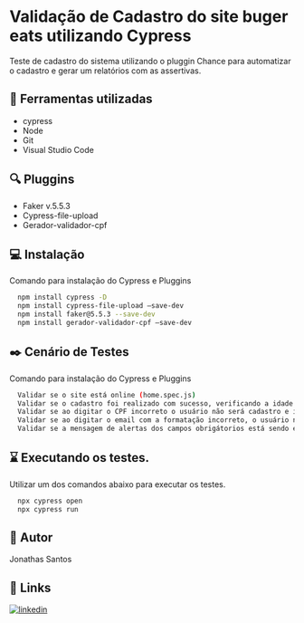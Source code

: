 
# Validação de Cadastro do site buger eats utilizando Cypress

Teste de cadastro do sistema utilizando o pluggin Chance para automatizar o cadastro e gerar um relatórios com as assertivas.
## :wrench: Ferramentas utilizadas

- cypress
- Node
- Git
- Visual Studio Code
    
## :mag: Pluggins

- Faker v.5.5.3
- Cypress-file-upload
- Gerador-validador-cpf

## :computer: Instalação

Comando para instalação do Cypress e Pluggins

```bash
  npm install cypress -D
  npm install cypress-file-upload –save-dev
  npm install faker@5.5.3 --save-dev 
  npm install gerador-validador-cpf –save-dev
```

## :black_nib: Cenário de Testes

Comando para instalação do Cypress e Pluggins

```bash
  Validar se o site está online (home.spec.js)
  Validar se o cadastro foi realizado com sucesso, verificando a idade do usuário. (signup.spec.js)
  Validar se ao digitar o CPF incorreto o usuário não será cadastro e irá ser apresentado a mensagem que o CPF está invalido. (signup.spec.js)
  Validar se ao digitar o email com a formatação incorreto, o usuário não será cadastro e irá ser apresentado a mensagem que o email está com formato inválido. (signup.spec.js)
  Validar se a mensagem de alertas dos campos obrigátorios está sendo exibido. (signup.spec.js)
```

## :hourglass: Executando os testes.

Utilizar um dos comandos abaixo para executar os testes.

```bash
  npx cypress open
  npx cypress run
```
## 🚀 Autor
Jonathas Santos


## 🔗 Links
[![linkedin](https://img.shields.io/badge/linkedin-0A66C2?style=for-the-badge&logo=linkedin&logoColor=white)](www.linkedin.com/in/jonathasbsantos/)

